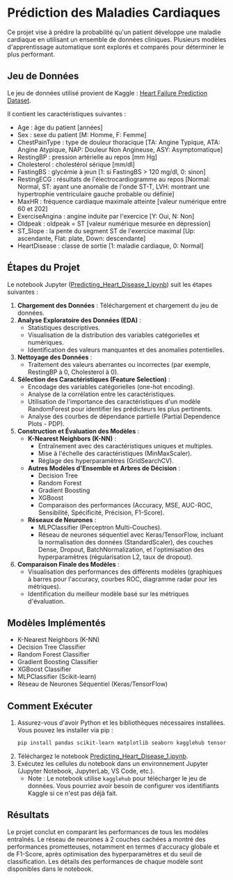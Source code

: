 # Prédiction des Maladies Cardiaques

Ce projet vise à prédire la probabilité qu'un patient développe une maladie cardiaque en utilisant un ensemble de données cliniques. Plusieurs modèles d'apprentissage automatique sont explorés et comparés pour déterminer le plus performant.

## Jeu de Données

Le jeu de données utilisé provient de Kaggle : [Heart Failure Prediction Dataset](https://www.kaggle.com/datasets/fedesoriano/heart-failure-prediction).

Il contient les caractéristiques suivantes :
*   Age : âge du patient [années]
*   Sex : sexe du patient [M: Homme, F: Femme]
*   ChestPainType : type de douleur thoracique [TA: Angine Typique, ATA: Angine Atypique, NAP: Douleur Non Angineuse, ASY: Asymptomatique]
*   RestingBP : pression artérielle au repos [mm Hg]
*   Cholesterol : cholestérol sérique [mm/dl]
*   FastingBS : glycémie à jeun [1: si FastingBS > 120 mg/dl, 0: sinon]
*   RestingECG : résultats de l'électrocardiogramme au repos [Normal: Normal, ST: ayant une anomalie de l'onde ST-T, LVH: montrant une hypertrophie ventriculaire gauche probable ou définie]
*   MaxHR : fréquence cardiaque maximale atteinte [valeur numérique entre 60 et 202]
*   ExerciseAngina : angine induite par l'exercice [Y: Oui, N: Non]
*   Oldpeak : oldpeak = ST [valeur numérique mesurée en dépression]
*   ST_Slope : la pente du segment ST de l'exercice maximal [Up: ascendante, Flat: plate, Down: descendante]
*   HeartDisease : classe de sortie [1: maladie cardiaque, 0: Normal]

## Étapes du Projet

Le notebook Jupyter ([Predicting_Heart_Disease_1.ipynb](c%3A%5CUsers%5Csamso%5CDownloads%5CPredicting_Heart_Disease_1.ipynb)) suit les étapes suivantes :

1.  **Chargement des Données** : Téléchargement et chargement du jeu de données.
2.  **Analyse Exploratoire des Données (EDA)** :
    *   Statistiques descriptives.
    *   Visualisation de la distribution des variables catégorielles et numériques.
    *   Identification des valeurs manquantes et des anomalies potentielles.
3.  **Nettoyage des Données** :
    *   Traitement des valeurs aberrantes ou incorrectes (par exemple, RestingBP à 0, Cholesterol à 0).
4.  **Sélection des Caractéristiques (Feature Selection)** :
    *   Encodage des variables catégorielles (one-hot encoding).
    *   Analyse de la corrélation entre les caractéristiques.
    *   Utilisation de l'importance des caractéristiques d'un modèle RandomForest pour identifier les prédicteurs les plus pertinents.
    *   Analyse des courbes de dépendance partielle (Partial Dependence Plots - PDP).
5.  **Construction et Évaluation des Modèles** :
    *   **K-Nearest Neighbors (K-NN)** :
        *   Entraînement avec des caractéristiques uniques et multiples.
        *   Mise à l'échelle des caractéristiques (MinMaxScaler).
        *   Réglage des hyperparamètres (GridSearchCV).
    *   **Autres Modèles d'Ensemble et Arbres de Décision** :
        *   Decision Tree
        *   Random Forest
        *   Gradient Boosting
        *   XGBoost
        *   Comparaison des performances (Accuracy, MSE, AUC-ROC, Sensibilité, Spécificité, Précision, F1-Score).
    *   **Réseaux de Neurones** :
        *   MLPClassifier (Perceptron Multi-Couches).
        *   Réseau de neurones séquentiel avec Keras/TensorFlow, incluant la normalisation des données (StandardScaler), des couches Dense, Dropout, BatchNormalization, et l'optimisation des hyperparamètres (régularisation L2, taux de dropout).
6.  **Comparaison Finale des Modèles** :
    *   Visualisation des performances des différents modèles (graphiques à barres pour l'accuracy, courbes ROC, diagramme radar pour les métriques).
    *   Identification du meilleur modèle basé sur les métriques d'évaluation.

## Modèles Implémentés

*   K-Nearest Neighbors (K-NN)
*   Decision Tree Classifier
*   Random Forest Classifier
*   Gradient Boosting Classifier
*   XGBoost Classifier
*   MLPClassifier (Scikit-learn)
*   Réseau de Neurones Séquentiel (Keras/TensorFlow)

## Comment Exécuter

1.  Assurez-vous d'avoir Python et les bibliothèques nécessaires installées. Vous pouvez les installer via pip :
    ```bash
    pip install pandas scikit-learn matplotlib seaborn kagglehub tensorflow imbalanced-learn xgboost tabulate
    ```
2.  Téléchargez le notebook [Predicting_Heart_Disease_1.ipynb](c%3A%5CUsers%5Csamso%5CDownloads%5CPredicting_Heart_Disease_1.ipynb).
3.  Exécutez les cellules du notebook dans un environnement Jupyter (Jupyter Notebook, JupyterLab, VS Code, etc.).
    *   Note : Le notebook utilise `kagglehub` pour télécharger le jeu de données. Vous pourriez avoir besoin de configurer vos identifiants Kaggle si ce n'est pas déjà fait.

## Résultats

Le projet conclut en comparant les performances de tous les modèles entraînés. Le réseau de neurones à 2 couches cachées a montré des performances prometteuses, notamment en termes d'accuracy globale et de F1-Score, après optimisation des hyperparamètres et du seuil de classification. Les détails des performances de chaque modèle sont disponibles dans le notebook.
